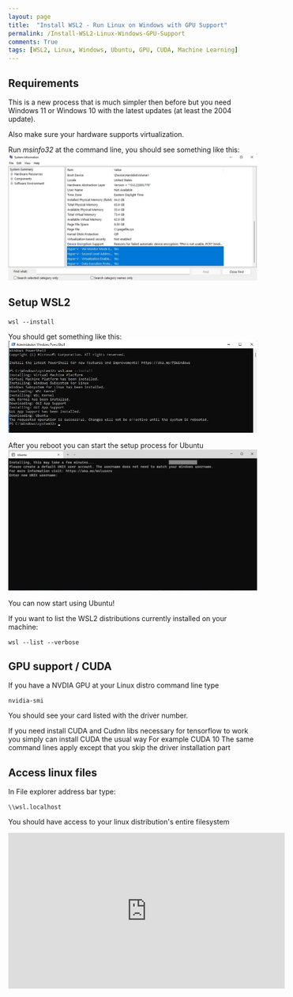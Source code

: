 ```yaml
---
layout: page
title:  "Install WSL2 - Run Linux on Windows with GPU Support"
permalink: /Install-WSL2-Linux-Windows-GPU-Support
comments: True
tags: [WSL2, Linux, Windows, Ubuntu, GPU, CUDA, Machine Learning]
---
```



## Requirements
This is a new process that is much simpler then before but you need Windows 11 or Windows 10 with the latest updates (at least the 2004 update).


Also make sure your hardware supports virtualization. 

Run *msinfo32* at the command line, you should see something like this:
![advanced](/assets/windows/wsl2/msinfo32.jpg)


## Setup WSL2
```
wsl --install
```
You should get something like this:
![advanced](/assets/windows/wsl2/wsl2.jpg)

After you reboot you can start the setup process for Ubuntu
![advanced](/assets/windows/wsl2/wsl2_ubuntu_setup.jpg)

You can now start using Ubuntu!

If you want to list the WSL2 distributions currently installed on your machine:
```
wsl --list --verbose
```

## GPU support / CUDA

If you have a NVDIA GPU at your Linux distro command line type
```
nvidia-smi
```

You should see your card listed with the driver number.

If you need install CUDA and Cudnn libs necessary for tensorflow to work you simply can install CUDA the usual way
For example CUDA 10
The same command lines apply except that you skip the driver installation part


## Access linux files

In File explorer address bar type:

```
\\wsl.localhost
```

You should have access to your linux distribution's entire filesystem

<iframe width="560" height="315" src="https://www.youtube.com/embed/LRgGSQGNZeE" title="YouTube video player" frameborder="0" allow="accelerometer; autoplay; clipboard-write; encrypted-media; gyroscope; picture-in-picture" allowfullscreen></iframe>